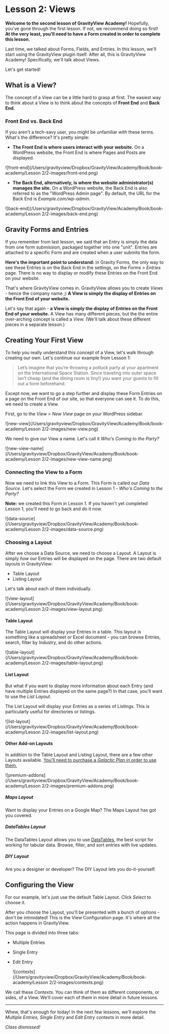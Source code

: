 # Lesson 2: Views

**Welcome to the second lesson of GravityView Academy!** Hopefully, you've gone through the first lesson. If not, we recommend doing so first! **At the very least, you'll need to have a Form created in order to complete this lesson.**

Last time, we talked about Forms, Fields, and Entries. In this lesson, we'll start using the GravityView plugin itself. After all, this is GravityView Academy! Specifically, we'll talk about Views.

Let's get started!


## What is a View?

The concept of a View can be a little hard to grasp at first. The easiest way to think about a View is to think about the concepts of **Front End** and **Back End.**



### Front End vs. Back End

If you aren't a tech-savy user, you might be unfamiliar with these terms. What's the difference? It's pretty simple:

- **The Front End is where users interact with your website.** On a WordPress website, the Front End is where Pages and Posts are displayed.

  

![front-end](/Users/gravityview/Dropbox/GravityView/Academy/Book/book-academy/Lesson 2/2-images/front-end.png)



- **The Back End, alternatively, is where the website administrator(s) manages the site.** On a WordPress website, the Back End is also referred to as the "WordPress Admin page". By default, the URL for the Back End is *Example.com/wp-admin*.

  

![back-end](/Users/gravityview/Dropbox/GravityView/Academy/Book/book-academy/Lesson 2/2-images/back-end.png)



## Gravity Forms and Entries

If you remember from last lesson, we said that an Entry is simply the data from one form submission, packaged together into one "unit". Entries are attached to a specific Form and are created when a user submits the form.

**Here's the important point to understand:** in Gravity Forms, the only way to see these Entries is on the Back End in the settings, on the *Forms > Entries* page. There is no way to display or modify these Entries on the Front End on your website.

That's where GravityView comes in. GravityView allows you to create *Views* - hence the company name ;) **A View is simply the display of Entries on the Front End of your website.**

Let's say that again - **a View is simply the display of Entries on the Front End of your website.** A View has many different pieces, but the the entire over-arching concept is called a *View.* (We'll talk about these different pieces in a separate lesson.)



## Creating Your First View

To help you really understand this concept of a View, let's walk through creating our own. Let's continue our example from Lesson 1:

> Let’s imagine that you’re throwing a potluck party at your apartment on the International Space Station. Since traveling into outer space isn’t cheap (and the dining room is tiny!) you want your guests to fill out a form beforehand.

Except now, we want to go a step further and display these Form Entries on a page on the Front End of our site, so that everyone can see it. To do this, we need to create a View.

First, go to the *View > New View* page on your WordPress sidebar.



![new-view](/Users/gravityview/Dropbox/GravityView/Academy/Book/book-academy/Lesson 2/2-images/new-view.png)



We need to give our View a name. Let's call it *Who's Coming to the Party?*



![new-view-name](/Users/gravityview/Dropbox/GravityView/Academy/Book/book-academy/Lesson 2/2-images/new-view-name.png)



### Connecting the View to a Form

Now we need to link this View to a Form. This Form is called our *Data Source.* Let's select the Form we created in Lesson 1 - *Who's Coming to the Party?*

**Note:** we created this Form in Lesson 1. If you haven't yet completed Lesson 1, you'll need to go back and do it now.



![data-source](/Users/gravityview/Dropbox/GravityView/Academy/Book/book-academy/Lesson 2/2-images/data-source.png)



### Choosing a Layout

After we choose a Data Source, we need to choose a Layout. A Layout is simply *how* our Entries will be displayed on the page. There are two default layouts in GravityView:

- Table Layout
- Listing Layout

Let's talk about each of them individually.



![view-layout](/Users/gravityview/Dropbox/GravityView/Academy/Book/book-academy/Lesson 2/2-images/view-layout.png)



#### Table Layout

The Table Layout will display your Entries in a table. This layout is something like a spreadsheet or Excel document - you can browse Entries, search, filter by Industry, and do other actions.



![table-layout](/Users/gravityview/Dropbox/GravityView/Academy/Book/book-academy/Lesson 2/2-images/table-layout.png)



#### List Layout

But what if you want to display more information about each Entry (and have multiple Entries displayed on the same page?) In that case, you'll want to use the *List Layout.*

The List Layout will display your Entries as a series of Listings. This is particularly useful for directories or listings. 

![list-layout](/Users/gravityview/Dropbox/GravityView/Academy/Book/book-academy/Lesson 2/2-images/list-layout.png)



#### Other Add-on Layouts

In addition to the Table Layout and Listing Layout, there are a few other Layouts available. [You'll need to purchase a *Galactic Plan* in order to use them.](https://gravityview.co/pricing/)



![premium-addons](/Users/gravityview/Dropbox/GravityView/Academy/Book/book-academy/Lesson 2/2-images/premium-addons.png)



##### Maps Layout

Want to display your Entries on a Google Map? The Maps Layout has got you covered.

##### DataTables Layout

The DataTables Layout allows you to use [DataTables](https://datatables.net/), the best script for working for tabular data. Browse, filter, and sort entries with live updates.

##### DIY Layout

Are you a designer or developer? The DIY Layout lets you do-it-yourself.



## Configuring the View

For our example, let's just use the default Table Layout.  Click *Select* to choose it.

After you choose the Layout, you'll be presented with a bunch of options - don't be intimidated! This is the View Configuration page. It's where all the action happens in GravityView.

This page is divided into three tabs:

- Multiple Entries

- Single Entry

- Edit Entry

  

  ![contexts](/Users/gravityview/Dropbox/GravityView/Academy/Book/book-academy/Lesson 2/2-images/contexts.png)



We call these *Contexts*. You can think of them as different components, or sides, of a View. We'll cover each of them in more detail in future lessons.

---



Whew, that's enough for today! In the next few lessons, we'll explore the *Multiple Entries,* *Single Entry* and *Edit Entry* contexts in more detail.

*Class dismissed!*